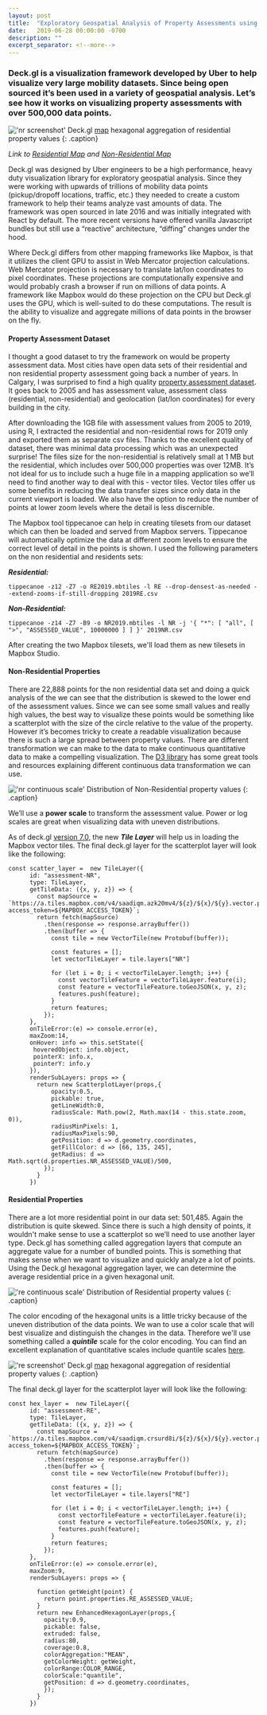 ```yaml
---
layout: post
title:  "Exploratory Geospatial Analysis of Property Assessments using Deck.gl"
date:   2019-06-28 00:00:00 -0700
description: ""
excerpt_separator: <!--more-->
---
```


### Deck.gl is a visualization framework developed by Uber to help visualize very large mobility datasets. Since being open sourced it’s been used in a variety of geospatial analysis. Let’s see how it works on visualizing property assessments with over 500,000 data points.

<!--more-->

<style>
.caption {
  font-size: 13px;
  font-style: italic;
  margin-top:0px;
  text-align: center;
}
</style>

!['nr screenshot'](https://s3-us-west-2.amazonaws.com/smohiudd.github.co/deckgl-assessment/nr_screenshot.png)
Deck.gl [map](https://saadiqm.com/deck-gl-assessment-map-nr/) hexagonal aggregation of residential property values
{: .caption}

*Link to [Residential Map](https://saadiqm.com/deck-gl-assessment-map-re/) and [Non-Residential Map](https://saadiqm.com/deck-gl-assessment-map-nr/)*

Deck.gl was designed by Uber engineers to be a high performance, heavy duty visualization library for exploratory geospatial analysis. Since they were working with upwards of trillions of mobility data points (pickup/dropoff locations, traffic, etc.) they needed to create a custom framework to help their teams analyze vast amounts of data. The framework was open sourced in late 2016 and was initially integrated with React by default. The more recent versions have offered vanilla Javascript bundles but still use a “reactive” architecture, “diffing” changes under the
hood.  

Where Deck.gl differs from other mapping frameworks like Mapbox, is that it utilizes the client GPU to assist in Web Mercator projection calculations. Web Mercator projection is necessary to translate lat/lon coordinates to pixel coordinates. These projections are computationally expensive and would probably crash a browser if run on millions of data points. A framework like Mapbox would do these projection on the CPU but Deck.gl uses the GPU, which is well-suited to do these computations. The result is the ability to visualize and aggregate millions of data points in the browser on the fly.

#### Property Assessment Dataset

I thought a good dataset to try the framework on would be property assessment data. Most cities have open data sets of their residential and non residential property assessment going back a number of years. In Calgary, I was surprised to find a high quality [property assessment dataset](https://data.calgary.ca/dataset/Property-Assessments/6zp6-pxei/data). It goes back to 2005 and has assessment value, assessment class (residential, non-residential) and geolocation (lat/lon coordinates) for every building in the city.

After downloading the 1GB file with assessment values from 2005 to 2019, using R, I extracted the residential and non-residential rows for 2019 only and exported them as separate csv files. Thanks to the excellent quality of dataset, there was minimal data processing which was an unexpected surprise! The files size for the non-residential is relatively small at 1 MB but the residential, which includes over 500,000 properties was over 12MB. It’s not ideal for us to include such a huge file in a mapping application so we’ll need to find another way to deal with this - vector tiles. Vector tiles offer us some benefits in reducing the data transfer sizes since only data in the current viewport is loaded. We also have the option to reduce the number of points at lower zoom levels where the detail is less discernible.

The Mapbox tool tippecanoe can help in creating tilesets from our dataset which can then be loaded and served from Mapbox servers. Tippecanoe will automatically optimize the data at different zoom levels to ensure the correct level of detail in the points is shown. I used the following parameters on the non residential and residents sets:

***Residential:***

```shell
tippecanoe -z12 -Z7 -o RE2019.mbtiles -l RE --drop-densest-as-needed --extend-zooms-if-still-dropping 2019RE.csv
```
***Non-Residential:***
```shell
tippecanoe -z14 -Z7 -B9 -o NR2019.mbtiles -l NR -j '{ "*": [ "all", [ ">", "ASSESSED_VALUE", 10000000 ] ] }' 2019NR.csv
```
After creating the two Mapbox tilesets, we'll load them as new tilesets in Mapbox Studio.

#### Non-Residential Properties

There are 22,888 points for the non residential data set and doing a quick analysis of the we can see that the distribution is skewed to the lower end of the assessment values. Since we can see some small values and really high values, the best way to visualize these points would be something like a scatterplot with the size of the circle relative to the value of the property. However it’s becomes tricky to create a readable visualization because there is such a large spread between property values. There are different transformation we can make to the data to make continuous quantitative data to make a compelling visualization. The [D3 library](https://github.com/d3/d3-scale) has some great tools and resources explaining different continuous data transformation we can use.

!['nr continuous scale'](https://s3-us-west-2.amazonaws.com/smohiudd.github.co/deckgl-assessment/nr_contin.jpg)
Distribution of Non-Residential property values
{: .caption}

We’ll use a **power scale** to transform the assessment value. Power or log scales are great when visualizing data with uneven distributions.

As of deck.gl [version 7.0](https://medium.com/vis-gl/introducing-deck-gl-v7-0-c18bcb717457), the new ***Tile Layer*** will help us in loading the Mapbox vector tiles. The final deck.gl layer for the scatterplot layer will look like the following:

```
const scatter_layer =  new TileLayer({
      id: "assessment-NR",
      type: TileLayer,
      getTileData: ({x, y, z}) => {
        const mapSource = `https://a.tiles.mapbox.com/v4/saadiqm.azk20mv4/${z}/${x}/${y}.vector.pbf?access_token=${MAPBOX_ACCESS_TOKEN}`;
        return fetch(mapSource)
          .then(response => response.arrayBuffer())
          .then(buffer => {
            const tile = new VectorTile(new Protobuf(buffer));

            const features = [];
            let vectorTileLayer = tile.layers["NR"]

            for (let i = 0; i < vectorTileLayer.length; i++) {
              const vectorTileFeature = vectorTileLayer.feature(i);
              const feature = vectorTileFeature.toGeoJSON(x, y, z);
              features.push(feature);
            }
            return features;
          });
      },
      onTileError:(e) => console.error(e),
      maxZoom:14,
      onHover: info => this.setState({
       hoveredObject: info.object,
       pointerX: info.x,
       pointerY: info.y
      }),
      renderSubLayers: props => {
        return new ScatterplotLayer(props,{
            opacity:0.5,
            pickable: true,
            getLineWidth:0,
            radiusScale: Math.pow(2, Math.max(14 - this.state.zoom, 0)),
            radiusMinPixels: 1,
            radiusMaxPixels:90,
            getPosition: d => d.geometry.coordinates,
            getFillColor: d => [66, 135, 245],
            getRadius: d => Math.sqrt(d.properties.NR_ASSESSED_VALUE)/500,
          });
        }
      })
```


#### Residential Properties

There are a lot more residential point in our data set: 501,485. Again the distribution is quite skewed. Since there is such a high density of points, it wouldn't make sense to use a scatterplot so we’ll need to use another layer type. Deck.gl has something called aggregation layers that compute an aggregate value for a number of bundled points. This is something that makes sense when we want to visualize and quickly analyze a lot of points. Using the Deck.gl hexagonal aggregation layer, we can determine the average residential price in a given hexagonal unit.  

!['re continuous scale'](https://s3-us-west-2.amazonaws.com/smohiudd.github.co/deckgl-assessment/re_contin.jpg)
Distribution of Residential property values
{: .caption}

The color encoding of the hexagonal units is a little tricky because of the uneven distribution of the data points. We wan to use a color scale that will best visualize and distinguish the changes in the data. Therefore we'll use something called a ***quintile*** scale for the color encoding. You can find an excellent explanation of quantitative scales include quantile scales [here](https://roadtolarissa.com/coloring-maps/).  

!['re screenshot'](https://s3-us-west-2.amazonaws.com/smohiudd.github.co/deckgl-assessment/re_screenshot.png)
Deck.gl [map](https://saadiqm.com/deck-gl-assessment-map-re/) hexagonal aggregation of residential property values
{: .caption}

The final deck.gl layer for the scatterplot layer will look like the following:

```
const hex_layer =  new TileLayer({
      id: "assessment-RE",
      type: TileLayer,
      getTileData: ({x, y, z}) => {
        const mapSource = `https://a.tiles.mapbox.com/v4/saadiqm.crsurd8i/${z}/${x}/${y}.vector.pbf?access_token=${MAPBOX_ACCESS_TOKEN}`;
        return fetch(mapSource)
          .then(response => response.arrayBuffer())
          .then(buffer => {
            const tile = new VectorTile(new Protobuf(buffer));

            const features = [];
            let vectorTileLayer = tile.layers["RE"]

            for (let i = 0; i < vectorTileLayer.length; i++) {
              const vectorTileFeature = vectorTileLayer.feature(i);
              const feature = vectorTileFeature.toGeoJSON(x, y, z);
              features.push(feature);
            }
            return features;
          });
      },
      onTileError:(e) => console.error(e),
      maxZoom:9,
      renderSubLayers: props => {

        function getWeight(point) {
          return point.properties.RE_ASSESSED_VALUE;
        }
        return new EnhancedHexagonLayer(props,{
          opacity:0.9,
          pickable: false,
          extruded: false,
          radius:80,
          coverage:0.8,
          colorAggregation:"MEAN",
          getColorWeight: getWeight,
          colorRange:COLOR_RANGE,
          colorScale:"quantile",
          getPosition: d => d.geometry.coordinates,
          });
        }
      })

```
